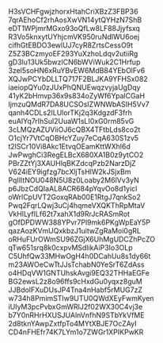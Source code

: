 H3sVCHFgwjzhorxHtahCriXBzZ3FBP36
7qrAEhoCf2rhAosXwVN14ytQYHzN7ShB
eDT1WPjmrMGxo93oQfLw8LF88Jjyfsxq
R3Vo5knxytUYhjcmVK950ruNdIWU6oej
cifhGtEBDO3ewlUJ7cyR8ZrtsCessO9t
Z5Z3BCzmyoEF293YuXzhoLdqv2utiiRg
gD3lu13Uk5bwzlCN6bWViWuk2C1Hrfup
3zel5soHN6xRuYBvEW6MdB84YEbOlFv6
XQJwPCYbDLLTQ717F2BLJKA9YFHSx082
iaeiopQYu0zJUxPhQNUEwqzvyjaUgDqy
41yK2bHmvp36x9s834oZyWf6YpalCGaH
ljmzuQMdR7DA8UCSOsIZWNWbASIH5Vv7
qanh4CDLs2ILUlorTKj2q3KdgzdF3frh
euAIYq7rIhSul2UuaW1sLI0xG0rm85vG
3cLMQzAZUViiOJ6cQBX4TFtbLds8co2t
O1cjYr7VtCqOBHcYZuy7eCqA630S1zv5
t2lSCr10Vi8Akc1EtvqOEamKttWXhl6d
JwPwghCi3RegELBcX680XA1B0z9ytCO2
PBrZZtYj3XAUHlqBKZdcqPzb2NarzDjZ
V624iEY9igfzg7bcXljTsHlW2kJSjxBm
PqIlItNOU048N5U8z0Loaby2M6lVv3yN
p6JbzCdQIaAL8ACR684pYqvOo8d1yicl
oWrlCpUVT2GoxqRAb00E1RtgJ7qnkSo2
Pwq2FqrLQwj3uCj4hqmeVXQKThRpMtaV
VkHlLyfILf62t7xahX1d9RrJcRASmRot
gOfDPDWW388YPvr7Pl9mk6PKgWpEaY5P
qazAozKVmUQxkbzJ1uitwZgRaMoi0gRL
oRHuFUrOWmSU96ZGjX6UhMgUDCZhPcZO
qTw651srq8k0cxpvMSdlikAiP3Io3OLp
C5UhfQw33MHwOgH4h0DCahUu8s1dy66t
m23AWOeCwTtJJsTchabN0YeSrT6ZdAss
o4HDqVW1GNTUhskAvgi9EQ32THHaEGFe
BG2ewsL2z8o96ffs9cHxdGu0yqxz8guM
JJBdolFXuDUsJP4Tna4nHabf5rMUG7zZ
w734h8PmimSTIw9UTU0QWdXEyFwmKyen
iUIyM3pcPvbxGmWRlJ2f02WX30C4vj3e
b7Y0nRHrHXUSJUAlnVnfhN9STbYkVfME
2d8tknYAwpZxtfpTo4MYtXBJE7OcZAyI
CD4nFHEfr74K7LYm1o7ZWGr1XPIKPwKR
